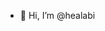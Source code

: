 - 👋 Hi, I’m @healabi


<!---
healabi/healabi is a ✨ special ✨ repository because its `README.md` (this file) appears on your GitHub profile.
You can click the Preview link to take a look at your changes.
--->
